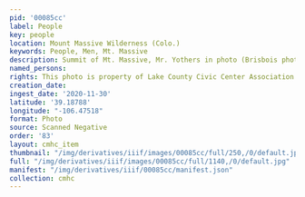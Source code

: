 ```yaml
---
pid: '00085cc'
label: People
key: people
location: Mount Massive Wilderness (Colo.)
keywords: People, Men, Mt. Massive
description: Summit of Mt. Massive, Mr. Yothers in photo (Brisbois photo)
named_persons: 
rights: This photo is property of Lake County Civic Center Association.
creation_date: 
ingest_date: '2020-11-30'
latitude: '39.18788'
longitude: "-106.47518"
format: Photo
source: Scanned Negative
order: '83'
layout: cmhc_item
thumbnail: "/img/derivatives/iiif/images/00085cc/full/250,/0/default.jpg"
full: "/img/derivatives/iiif/images/00085cc/full/1140,/0/default.jpg"
manifest: "/img/derivatives/iiif/00085cc/manifest.json"
collection: cmhc
---
```

